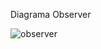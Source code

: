 Diagrama Observer

![observer](https://user-images.githubusercontent.com/79148564/225057078-4e6f9995-4d2e-4af3-bcff-448797babf21.PNG)
